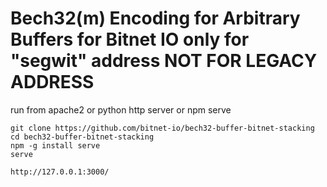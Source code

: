 # Bech32(m) Encoding for Arbitrary Buffers for Bitnet IO only for "segwit" address NOT FOR LEGACY ADDRESS

run from apache2 or python http server or npm serve

```
git clone https://github.com/bitnet-io/bech32-buffer-bitnet-stacking
cd bech32-buffer-bitnet-stacking
npm -g install serve
serve

http://127.0.0.1:3000/
```
